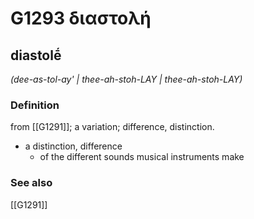# G1293 διαστολή

## diastolḗ

_(dee-as-tol-ay' | thee-ah-stoh-LAY | thee-ah-stoh-LAY)_

### Definition

from [[G1291]]; a variation; difference, distinction.

- a distinction, difference
  - of the different sounds musical instruments make

### See also

[[G1291]]

